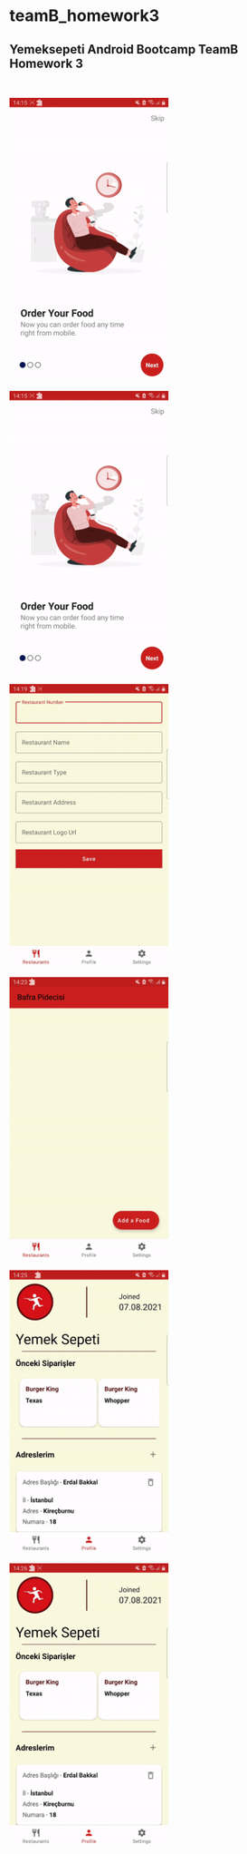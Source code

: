 # teamB_homework3

## Yemeksepeti Android Bootcamp TeamB Homework 3

<br />

<img src="./assets/1.gif" 
  alt="gif" 
  height="500"
  />

<img src="./assets/2.gif" 
  alt="gif" 
  height="500"
  />

  <img src="./assets/3.gif" 
  alt="gif" 
  height="500"
  />

  <img src="./assets/4.gif" 
  alt="gif" 
  height="500"
  />

  <img src="./assets/5.gif" 
  alt="gif" 
  height="500"
  />

  <img src="./assets/6.gif" 
  alt="gif" 
  height="500"
  />

